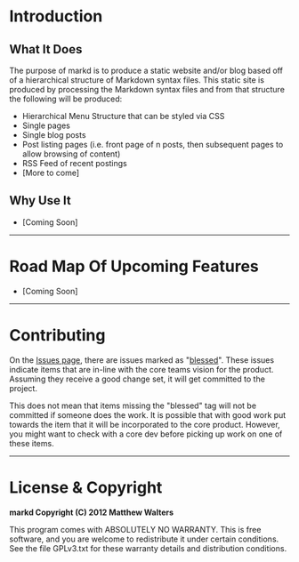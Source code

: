 # Introduction
## What It Does
The purpose of markd is to produce a static website and/or blog based off of a hierarchical structure of Markdown syntax files.  This static site is produced by processing the Markdown syntax files and from that structure the following will be produced:

* Hierarchical Menu Structure that can be styled via CSS
* Single pages
* Single blog posts
* Post listing pages (i.e. front page of n posts, then subsequent pages to allow browsing of content)
* RSS Feed of recent postings
* [More to come]

## Why Use It
* [Coming Soon]

---

# Road Map Of Upcoming Features
* [Coming Soon]

---

# Contributing
On the [Issues page](https://github.com/mwalters/markd/issues), there are issues marked as "[blessed](https://github.com/mwalters/markd/issues?labels=blessed&sort=created&direction=desc&state=open&page=1)". These issues indicate items that are in-line with the core teams vision for the product. Assuming they receive a good change set, it will get committed to the project.

This does not mean that items missing the "blessed" tag will not be committed if someone does the work. It is possible that with good work put towards the item that it will be incorporated to the core product. However, you might want to check with a core dev before picking up work on one of these items.

---

# License & Copyright
**markd Copyright (C) 2012  Matthew Walters**

This program comes with ABSOLUTELY NO WARRANTY. This is free software, and you are welcome to redistribute it under certain conditions. See the file GPLv3.txt for these warranty details and distribution conditions.
